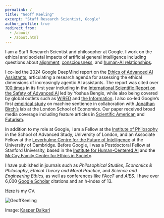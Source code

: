```yaml
---
permalink: /
title: "Geoff Keeling"
excerpt: "Staff Research Scientist, Google"
author_profile: true
redirect_from: 
  - /about/
  - /about.html
---
```


I am a Staff Research Scientist and philosopher at Google. I work on the ethical and societal impacts of artificial general intelligence including questions about [alignment](https://link.springer.com/article/10.1007/s11098-025-02300-4?utm_source=rct_congratemailt&utm_medium=email&utm_campaign=oa_20250330&utm_content=10.1007/s11098-025-02300-4), [consciousness](https://arxiv.org/pdf/2411.02432), and [human-AI relationships](https://ojs.aaai.org/index.php/AIES/article/view/31694). 

I co-led the 2024 Google DeepMind report on the [Ethics of Advanced AI Assistants](https://arxiv.org/pdf/2404.16244), articulating a research agenda for assessing the ethical dimensions of increasingly agentic AI assistants. The report was cited over [100 times](https://scholar.google.com/citations?view_op=view_citation&hl=en&user=_k8b6mYAAAAJ&citation_for_view=_k8b6mYAAAAJ:1sJd4Hv_s6UC) in its first year including in the [International Scientific Report on the Safety of Advanced AI](https://arxiv.org/pdf/2412.05282) led by Yoshua Bengio, while also being covered by global outlets such as [WIRED](https://www.wired.com/story/prepare-to-get-manipulated-by-emotionally-expressive-chatbots/) and [the Information](https://www.theinformation.com/articles/why-google-and-openai-dont-see-eye-to-eye-on-voice-assistants). I also co-led Google’s first [empirical study](https://arxiv.org/pdf/2411.02432) on machine sentience in collaboration with [Jonathan Birch’s](https://personal.lse.ac.uk/birchj1/) lab at the London School of Economics. Our paper received broad media coverage including feature articles in [Scientific American](https://www.scientificamerican.com/article/could-inflicting-pain-test-ai-for-sentience/) and [Futurism](https://futurism.com/scientists-experiment-with-subjecting-ai-to-pain).

In addition to my role at Google, I am a Fellow at the [Institute of Philosophy](https://philosophy.sas.ac.uk/) in the School of Advanced Study, University of London, and an Associate Fellow at the [Leverhulme Centre for the Future of Intelligence](http://lcfi.ac.uk) at the University of Cambridge. Before Google, I was a Postdoctoral Fellow at Stanford University, based in the [Institute for Human-Centered AI](https://hai.stanford.edu/) and the [McCoy Family Center for Ethics in Society](https://ethicsinsociety.stanford.edu/). 

I have published in journals such as _Philosophical Studies_, _Economics & Philosophy_, _Ethical Theory and Moral Practice_, and _Science and Engineering Ethics_, as well as conferences like _FAccT_ and _AIES_. I have over 6,000 [Google Scholar](https://scholar.google.com/citations?user=_k8b6mYAAAAJ&hl=en&oi=ao) citations and an h-index of 13. 

[Here](https://geoffkeeling.github.io/files/CV.pdf) is my CV.

![GeoffKeeling](https://geoffkeeling.github.io/images/bio-photo.jpg)

Image: [Kasper Dalkarl](https://www.kasperdalkarl.com/)
